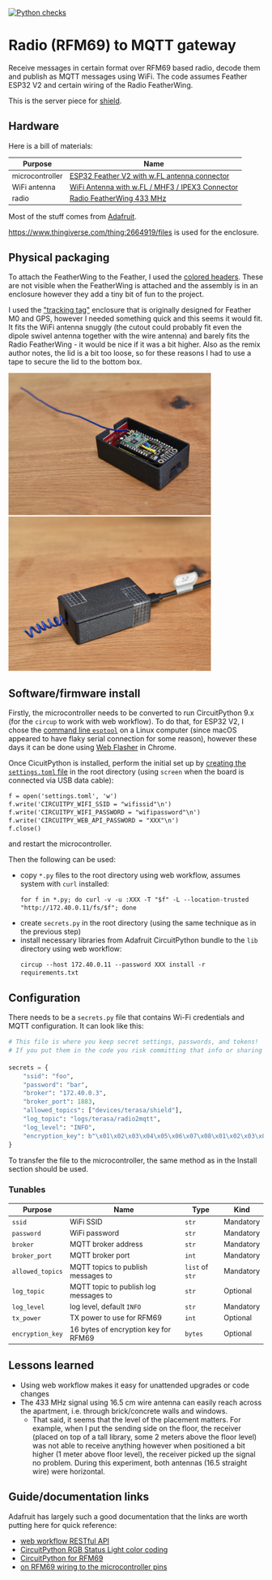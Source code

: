 [![Python checks](https://github.com/vladak/radio2mqtt/actions/workflows/python-checks.yml/badge.svg)](https://github.com/vladak/radio2mqtt/actions/workflows/python-checks.yml)

# Radio (RFM69) to MQTT gateway

Receive messages in certain format over RFM69 based radio, decode them and publish as MQTT messages using WiFi.
The code assumes Feather ESP32 V2 and certain wiring of the Radio FeatherWing.

This is the server piece for [shield](https://github.com/vladak/shield/).

## Hardware

Here is a bill of materials:

Purpose | Name
---|---
microcontroller | [ESP32 Feather V2 with w.FL antenna connector](https://www.adafruit.com/product/5438)
WiFi antenna | [WiFi Antenna with w.FL / MHF3 / IPEX3 Connector](https://www.adafruit.com/product/5445)
radio | [Radio FeatherWing 433 MHz](https://www.adafruit.com/product/3230) 

Most of the stuff comes from [Adafruit](https://www.adafruit.com/).

https://www.thingiverse.com/thing:2664919/files is used for the enclosure.

## Physical packaging

To attach the FeatherWing to the Feather, I used the [colored headers](https://www.adafruit.com/product/4160). These are not visible when the FeatherWing is attached and the assembly is in an enclosure however they add a tiny bit of fun to the project.

I used the ["tracking tag"](https://www.thingiverse.com/thing:2664919) enclosure that is originally designed for Feather M0 and GPS, however I needed something quick and this seems it would fit. It fits the WiFi antenna snuggly (the cutout could probably fit even the dipole swivel antenna together with the wire antenna) and barely fits the Radio FeatherWing - it would be nice if it was a bit higher. Also as the remix author notes, the lid is a bit too loose, so for these reasons I had to use a tape to secure the lid to the bottom box.

<img src="img/case_open.jpg" alt="drawing" width="400"/>

<img src="img/case_closed.jpg" alt="drawing" width="400"/>

## Software/firmware install

Firstly, the microcontroller needs to be converted to run CircuitPython 9.x (for the `circup` to work with web workflow). To do that, for ESP32 V2, I chose the [command line `esptool`](https://learn.adafruit.com/circuitpython-with-esp32-quick-start/command-line-esptool) on a Linux computer (since macOS appeared to have flaky serial connection for some reason), however these days it can be done using [Web Flasher](https://adafruit.github.io/Adafruit_WebSerial_ESPTool/) in Chrome.

Once CicuitPython is installed, perform the initial set up by [creating the `settings.toml` file](https://learn.adafruit.com/circuitpython-with-esp32-quick-start/setting-up-web-workflow
) in the root directory (using `screen` when the board is connected via USB data cable):
```
f = open('settings.toml', 'w')
f.write('CIRCUITPY_WIFI_SSID = "wifissid"\n')
f.write('CIRCUITPY_WIFI_PASSWORD = "wifipassword"\n')
f.write('CIRCUITPY_WEB_API_PASSWORD = "XXX"\n')
f.close()
```
and restart the microcontroller.

Then the following can be used:
- copy `*.py` files to the root directory using web workflow, assumes system with `curl` installed:
  ```
  for f in *.py; do curl -v -u :XXX -T "$f" -L --location-trusted "http://172.40.0.11/fs/$f"; done
  ```
- create `secrets.py` in the root directory (using the same technique as in the previous step)
- install necessary libraries from Adafruit CircuitPython bundle to the `lib` directory using web workflow:
  ```
  circup --host 172.40.0.11 --password XXX install -r requirements.txt
  ```

## Configuration

There needs to be a `secrets.py` file that contains Wi-Fi credentials and MQTT configuration.
It can look like this:
```python
# This file is where you keep secret settings, passwords, and tokens!
# If you put them in the code you risk committing that info or sharing it

secrets = {
    "ssid": "foo",
    "password": "bar",
    "broker": "172.40.0.3",
    "broker_port": 1883,
    "allowed_topics": ["devices/terasa/shield"],
    "log_topic": "logs/terasa/radio2mqtt",
    "log_level": "INFO",
    "encryption_key": b"\x01\x02\x03\x04\x05\x06\x07\x08\x01\x02\x03\x04\x05\x06\x07\x08",
}
```

To transfer the file to the microcontroller, the same method as in the Install section should be used.

### Tunables

Purpose | Name                                                                                                                                              | Type | Kind
---|---------------------------------------------------------------------------------------------------------------------------------------------------|---|---
`ssid` | WiFi SSID                                                                                                                                         | `str` | Mandatory
`password` | WiFi password                                                                                                                                     | `str` | Mandatory
`broker` | MQTT broker address                                                                                                                               | `str` | Mandatory
`broker_port` | MQTT broker port                                                                                                                                  | `int` | Mandatory
`allowed_topics` | MQTT topics to publish messages to                                                                                                                 | `list` of `str` | Mandatory
`log_topic` | MQTT topic to publish log messages to                                                                                                             | `str` | Optional
`log_level` | log level, default `INFO`                                                                                                                         | `str` | Mandatory
`tx_power` | TX power to use for RFM69                                                                                                                          | `int` | Optional
`encryption_key` | 16 bytes of encryption key for RFM69                                                                                                               | `bytes` | Optional

## Lessons learned

- Using web workflow makes it easy for unattended upgrades or code changes
- The 433 MHz signal using 16.5 cm wire antenna can easily reach across the apartment, i.e. through brick/concrete walls and windows.
  - That said, it seems that the level of the placement matters. For example, when I put the sending side on the floor, the receiver (placed on top of a tall library, some 2 meters above the floor level) was not able to receive anything however when positioned a bit higher (1 meter above floor level), the receiver picked up the signal no problem. During this experiment, both antennas (16.5 straight wire) were horizontal.

## Guide/documentation links

Adafruit has largely such a good documentation that the links are worth putting here for quick reference:
- [web workflow RESTful API](https://docs.circuitpython.org/en/latest/docs/workflows.html#file-rest-api)
- [CircuitPython RGB Status Light color coding](https://learn.adafruit.com/welcome-to-circuitpython/troubleshooting#circuitpython-rgb-status-light-2978455)
- [CircuitPython for RFM69](https://learn.adafruit.com/radio-featherwing/circuitpython-for-rfm69)
- [on RFM69 wiring to the microcontroller pins](https://forums.adafruit.com/viewtopic.php?p=886292&hilit=433#p886292)
